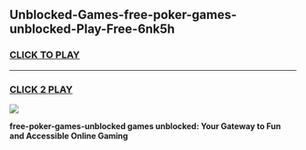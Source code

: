 
## Unblocked-Games-free-poker-games-unblocked-Play-Free-6nk5h
<h3>
<a href="https://premium76.site?title=free-poker-games-unblocked&ref=20A">CLICK TO PLAY</a></h3>
<hr>

<h3>
<a href="https://premium76.site?title=free-poker-games-unblocked&ref=20A">CLICK 2 PLAY</a>
  
</h3>

<a href="https://premium76.site?title=free-poker-games-unblocked&ref=20A"><img src="https://clearcache.store/games.png"></a>


**free-poker-games-unblocked games unblocked: Your Gateway to Fun and Accessible Online Gaming**
